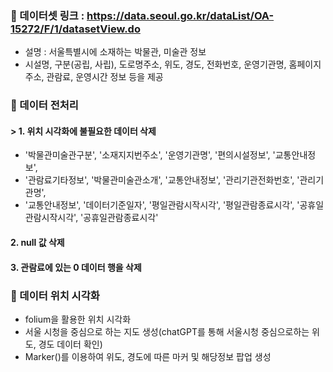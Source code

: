 ### 📍 데이터셋 링크 : https://data.seoul.go.kr/dataList/OA-15272/F/1/datasetView.do
- 설명 : 서울특별시에 소재하는 박물관, 미술관 정보
- 시설명, 구분(공립, 사립), 도로명주소, 위도, 경도, 전화번호, 운영기관명, 홈페이지 주소, 관람료, 운영시간 정보 등을 제공

### 📍 데이터 전처리
#### > 1. 위치 시각화에 불필요한 데이터 삭제
- '박물관미술관구분', '소재지지번주소', '운영기관명', '편의시설정보', '교통안내정보',
- '관람료기타정보', '박물관미술관소개', '교통안내정보', '관리기관전화번호', '관리기관명',
- '교통안내정보', '데이터기준일자', '평일관람시작시각', '평일관람종료시각', '공휴일관람시작시각', '공휴일관람종료시각'

#### 2. null 값 삭제
#### 3. 관람료에 있는 0 데이터 행을 삭제

### 📍 데이터 위치 시각화
- folium을 활용한 위치 시각화
- 서울 시청을 중심으로 하는 지도 생성(chatGPT를 통해 서울시청 중심으로하는 위도, 경도 데이터 확인)
- Marker()를 이용하여 위도, 경도에 따른 마커 및 해당정보 팝업 생성

